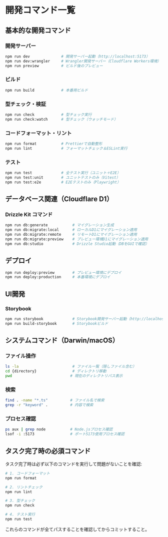 # 開発コマンド一覧

## 基本的な開発コマンド

### 開発サーバー

```bash
npm run dev              # 開発サーバー起動（http://localhost:5173）
npm run dev:wrangler     # Wrangler開発サーバー（Cloudflare Workers環境）
npm run preview          # ビルド後のプレビュー
```

### ビルド

```bash
npm run build            # 本番用ビルド
```

### 型チェック・検証

```bash
npm run check            # 型チェック実行
npm run check:watch      # 型チェック（ウォッチモード）
```

### コードフォーマット・リント

```bash
npm run format           # Prettierで自動整形
npm run lint             # フォーマットチェック＆ESLint実行
```

### テスト

```bash
npm run test             # 全テスト実行（ユニット＋E2E）
npm run test:unit        # ユニットテストのみ（Vitest）
npm run test:e2e         # E2Eテストのみ（Playwright）
```

## データベース関連（Cloudflare D1）

### Drizzle Kit コマンド

```bash
npm run db:generate           # マイグレーション生成
npm run db:migrate:local      # ローカルD1にマイグレーション適用
npm run db:migrate:remote     # リモートD1にマイグレーション適用  
npm run db:migrate:preview    # プレビュー環境D1にマイグレーション適用
npm run db:studio             # Drizzle Studio起動（DBをGUIで確認）
```

## デプロイ

```bash
npm run deploy:preview        # プレビュー環境にデプロイ
npm run deploy:production     # 本番環境にデプロイ
```

## UI開発

### Storybook

```bash
npm run storybook             # Storybook開発サーバー起動（http://localhost:6006）
npm run build-storybook       # Storybookビルド
```

## システムコマンド（Darwin/macOS）

### ファイル操作

```bash
ls -la                        # ファイル一覧（隠しファイル含む）
cd {directory}                # ディレクトリ移動
pwd                          # 現在のディレクトリパス表示
```

### 検索

```bash
find . -name "*.ts"          # ファイル名で検索
grep -r "keyword" .          # 内容で検索
```

### プロセス確認

```bash
ps aux | grep node           # Node.jsプロセス確認
lsof -i :5173                # ポート5173使用プロセス確認
```

## タスク完了時の必須コマンド

タスク完了時は必ず以下のコマンドを実行して問題がないことを確認:

```bash
# 1. コードフォーマット
npm run format

# 2. リントチェック
npm run lint

# 3. 型チェック
npm run check

# 4. テスト実行
npm run test
```

これらのコマンドが全てパスすることを確認してからコミットすること。
